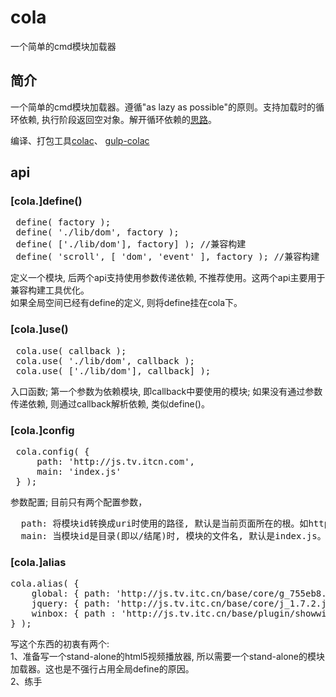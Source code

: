 # cola
一个简单的cmd模块加载器

## 简介
一个简单的cmd模块加载器。遵循"as lazy as possible"的原则。支持加载时的循环依赖, 执行阶段返回空对象。解开循环依赖的[思路](https://github.com/seajs/seajs/issues/1436)。

编译、打包工具[colac](https://github.com/xwcoder/colac)、 [gulp-colac](https://github.com/xwcoder/gulp-colac)

## api

### [cola.]define()
<pre>
 define( factory );
 define( './lib/dom', factory );
 define( ['./lib/dom'], factory] ); //兼容构建
 define( 'scroll', [ 'dom', 'event' ], factory ); //兼容构建
</pre>
定义一个模块, 后两个api支持使用参数传递依赖, 不推荐使用。这两个api主要用于兼容构建工具优化。    
如果全局空间已经有define的定义, 则将define挂在cola下。

### [cola.]use()
<pre>
 cola.use( callback );
 cola.use( './lib/dom', callback );
 cola.use( ['./lib/dom'], callback] ); 
</pre>
入口函数; 第一个参数为依赖模块, 即callback中要使用的模块; 如果没有通过参数传递依赖, 则通过callback解析依赖, 类似define()。

### [cola.]config
<pre>
 cola.config( {
     path: 'http://js.tv.itcn.com',
     main: 'index.js'
 } );
</pre>
参数配置; 目前只有两个配置参数，
<pre>
  path: 将模块id转换成uri时使用的路径, 默认是当前页面所在的根。如http://localhost/test/base.html -> http://localhost/
  main: 当模块id是目录(即以/结尾)时, 模块的文件名, 默认是index.js。如'./lib/dom' -> './lib/dom/index.js' 
</pre>

### [cola.]alias
<pre>
cola.alias( {
    global: { path: 'http://js.tv.itc.cn/base/core/g_755eb8.js', requires: [ 'jquery' ], exports: 'sohuHD' },
    jquery: { path: 'http://js.tv.itc.cn/base/core/j_1.7.2.js', exports: 'jQuery' },
    winbox: { path : 'http://js.tv.itc.cn/base/plugin/showwin_47c856.js', requires : [ 'jquery', 'global' ], exports: 'sohuHD.showWin' }
} );
</pre>

写这个东西的初衷有两个:    
1、准备写一个stand-alone的html5视频播放器, 所以需要一个stand-alone的模块加载器。这也是不强行占用全局define的原因。    
2、练手
